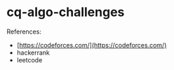 # cq-algo-challenges

References:
- [https://codeforces.com/](https://codeforces.com/)
- hackerrank
- leetcode
